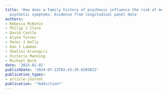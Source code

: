 ```yaml
---
title: 'How does a family history of psychosis influence the risk of methamphetamine-related
  psychotic symptoms: Evidence from longitudinal panel data'
authors:
- Rebecca McKetin
- Philip J Clare
- David Castle
- Alyna Turner
- Peter J Kelly
- Dan I Lubman
- Shalini Arunogiri
- Victoria Manning
- Michael Berk
date: '2023-01-01'
publishDate: '2024-07-23T02:43:29.639382Z'
publication_types:
- article-journal
publication: '*Addiction*'
---
```

